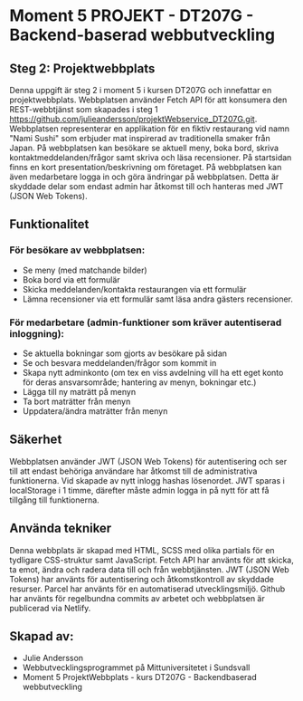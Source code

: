 # Moment 5 PROJEKT - DT207G - Backend-baserad webbutveckling
## Steg 2: Projektwebbplats

Denna uppgift är steg 2 i moment 5 i kursen DT207G och innefattar en projektwebbplats. Webbplatsen använder Fetch API för att konsumera den REST-webbtjänst som skapades i steg 1 https://github.com/julieandersson/projektWebservice_DT207G.git. Webbplatsen representerar en applikation för en fiktiv restaurang vid namn "Nami Sushi" som erbjuder mat inspirerad av traditionella smaker från Japan. På webbplatsen kan besökare se aktuell meny, boka bord, skriva kontaktmeddelanden/frågor samt skriva och läsa recensioner. På startsidan finns en kort presentation/beskrivning om företaget. 
På webbplatsen kan även medarbetare logga in och göra ändringar på webbplatsen. Detta är skyddade delar som endast admin har åtkomst till och hanteras med JWT (JSON Web Tokens).

## Funktionalitet

### För besökare av webbplatsen:
- Se meny (med matchande bilder)
- Boka bord via ett formulär
- Skicka meddelanden/kontakta restaurangen via ett formulär
- Lämna recensioner via ett formulär samt läsa andra gästers recensioner.

### För medarbetare (admin-funktioner som kräver autentiserad inloggning):
- Se aktuella bokningar som gjorts av besökare på sidan
- Se och besvara meddelanden/frågor som kommit in
- Skapa nytt adminkonto (om tex en viss avdelning vill ha ett eget konto för deras ansvarsområde; hantering av menyn, bokningar etc.)
- Lägga till ny maträtt på menyn
- Ta bort maträtter från menyn
- Uppdatera/ändra maträtter från menyn

## Säkerhet
Webbplatsen använder JWT (JSON Web Tokens) för autentisering och ser till att endast behöriga användare har åtkomst till de administrativa funktionerna. Vid skapade av nytt inlogg hashas lösenordet. JWT sparas i localStorage i 1 timme, därefter måste admin logga in på nytt för att få tillgång till funktionerna. 

## Använda tekniker
Denna webbplats är skapad med HTML, SCSS med olika partials för en tydligare CSS-struktur samt JavaScript. Fetch API har använts för att skicka, ta emot, ändra och radera data till och från webbtjänsten. JWT (JSON Web Tokens) har använts för autentisering och åtkomstkontroll av skyddade resurser. Parcel har använts för en automatiserad utvecklingsmiljö. Github har använts för regelbundna commits av arbetet och webbplatsen är publicerad via Netlify. 

## Skapad av:
- Julie Andersson
- Webbutvecklingsprogrammet på Mittuniversitetet i Sundsvall
- Moment 5 ProjektWebbplats - kurs DT207G - Backendbaserad webbutveckling